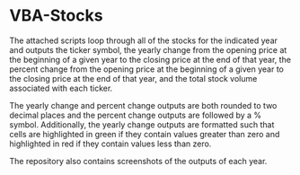 # VBA-Stocks

The attached scripts loop through all of the stocks for the indicated year and outputs the ticker symbol, the yearly change from the opening price at the beginning of a given year to the closing price at the end of that year, the percent change from the opening price at the beginning of a given year to the closing price at the end of that year, and the total stock volume associated with each ticker. 

The yearly change and percent change outputs are both rounded to two decimal places and the percent change outputs are followed by a % symbol. Additionally, the yearly change outputs are formatted such that cells are highlighted in green if they contain values greater than zero and highlighted in red if they contain values less than zero. 

The repository also contains screenshots of the outputs of each year. 

